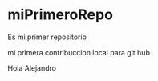 # miPrimeroRepo
Es mi primer repositorio

mi primera contribuccion local para git hub

Hola Alejandro